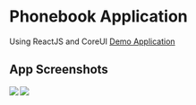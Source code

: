 # Phonebook Application
Using ReactJS and CoreUI
[Demo Application](http://phonebook-react.surge.sh)

## App Screenshots

<a href="url"><img src="https://raw.githubusercontent.com/andreycruz16/phonebook-application/master/screenshots/pb1.png" align="left"  ></a>
<a href="url"><img src="https://raw.githubusercontent.com/andreycruz16/phonebook-application/master/screenshots/pb2.png" align="left"  ></a>